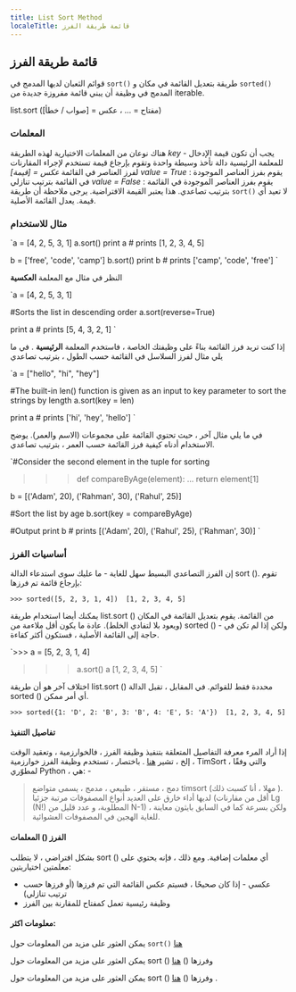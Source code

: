 ```yaml
---
title: List Sort Method
localeTitle: قائمة طريقة الفرز
---
```

## قائمة طريقة الفرز

قوائم الثعبان لديها المدمج في `sort()` طريقة بتعديل القائمة في مكان و `sorted()` المدمج في وظيفة أن يبني قائمة مفروزة جديدة من iterable.

list.sort (مفتاح = ... ، عكس = \[صواب / خطأ\])

### المعلمات

هناك نوعان من المعلمات الاختيارية لهذه الطريقة _key_ - يجب أن تكون قيمة الإدخال للمعلمة الرئيسية دالة تأخذ وسيطة واحدة وتقوم بإرجاع قيمة تستخدم لإجراء المقارنات لفرز العناصر في القائمة _عكس = \[قيمة\]_ _value = True_ : يقوم بفرز العناصر الموجودة في القائمة بترتيب تنازلي _value = False_ : يقوم بفرز العناصر الموجودة في القائمة بترتيب تصاعدي. هذا يعتبر القيمة الافتراضية. يرجى ملاحظة أن طريقة `sort()` لا تعيد أي قيمة. يعدل القائمة الأصلية.

### مثال للاستخدام

 `a = [4, 2, 5, 3, 1] 
 a.sort() 
 print a # prints [1, 2, 3, 4, 5] 
 
 b = ['free', 'code', 'camp'] 
 b.sort() 
 print b # prints ['camp', 'code', 'free'] 
` 

النظر في مثال مع المعلمة **العكسية**

 `a = [4, 2, 5, 3, 1] 
 
 #Sorts the list in descending order 
 a.sort(reverse=True) 
 
 print a # prints [5, 4, 3, 2, 1] 
` 

إذا كنت تريد فرز القائمة بناءً على وظيفتك الخاصة ، فاستخدم المعلمة **الرئيسية** . في ما يلي مثال لفرز السلاسل في القائمة حسب الطول ، بترتيب تصاعدي

 `a = ["hello", "hi", "hey"] 
 
 #The built-in len() function is given as an input to key parameter to sort the strings by length 
 a.sort(key = len) 
 
 print a # prints ['hi', 'hey', 'hello'] 
` 

في ما يلي مثال آخر ، حيث تحتوي القائمة على مجموعات (الاسم والعمر). يوضح الاستخدام أدناه كيفية فرز القائمة حسب العمر ، بترتيب تصاعدي.

 `#Consider the second element in the tuple for sorting 
 >>> def compareByAge(element): 
 ...     return element[1] 
 
 b = [('Adam', 20), ('Rahman', 30), ('Rahul', 25)] 
 
 #Sort the list by age 
 b.sort(key = compareByAge) 
 
 #Output 
 print b # prints [('Adam', 20), ('Rahul', 25), ('Rahman', 30)] 
` 

### أساسيات الفرز

إن الفرز التصاعدي البسيط سهل للغاية - ما عليك سوى استدعاء الدالة sort (). تقوم بإرجاع قائمة تم فرزها:

 `>>> sorted([5, 2, 3, 1, 4]) 
 [1, 2, 3, 4, 5] 
` 

يمكنك أيضا استخدام طريقة list.sort () من القائمة. يقوم بتعديل القائمة في المكان (ويعود بلا لتفادي الخلط). عادة ما يكون أقل ملاءمة من sorted () - ولكن إذا لم تكن في حاجة إلى القائمة الأصلية ، فستكون أكثر كفاءة.

 `>>> a = [5, 2, 3, 1, 4] 
 >>> a.sort() 
 >>> a 
 [1, 2, 3, 4, 5] 
` 

اختلاف آخر هو أن طريقة list.sort () محددة فقط للقوائم. في المقابل ، تقبل الدالة sorted () أي أمر ممكن.

 `>>> sorted({1: 'D', 2: 'B', 3: 'B', 4: 'E', 5: 'A'}) 
 [1, 2, 3, 4, 5] 
` 

#### تفاصيل التنفيذ

إذا أراد المرء معرفة التفاصيل المتعلقة بتنفيذ وظيفة الفرز ، فالخوارزمية ، وتعقيد الوقت ، إلخ ، تشير [هنا](http://svn.python.org/projects/python/trunk/Objects/listsort.txt) . باختصار ، تستخدم وظيفة الفرز خوارزمية TimSort ، والتي وفقًا لمطوّري Python ، هي: -

> دمج ، مستقر ، طبيعي ، مدمج ، يسمى متواضع timsort (مهلا ، أنا كسبت ذلك ). لديها أداء خارق على العديد أنواع المصفوفات مرتبة جزئيا (أقل من مقارنات Lg (N!) المطلوبة، و عدد قليل من N-1) ، ولكن بسرعة كما في السابق بايثون معاينة للغاية الهجين في المصفوفات العشوائية.

#### الفرز () المعلمات

بشكل افتراضي ، لا يتطلب sort () أي معلمات إضافية. ومع ذلك ، فإنه يحتوي على معلمتين اختياريتين:

*   عكسي - إذا كان صحيحًا ، فسيتم عكس القائمة التي تم فرزها (أو فرزها حسب ترتيب تنازلي)
*   وظيفة رئيسية تعمل كمفتاح للمقارنة بين الفرز

#### معلومات اكثر:

يمكن العثور على مزيد من المعلومات حول `sort()` [هنا](https://docs.python.org/3/library/functions.html#sorted)

يمكن العثور على مزيد من المعلومات حول sort () وفرزها () [هنا](https://docs.python.org/3.6/tutorial/datastructures.html)

يمكن العثور على مزيد من المعلومات حول sort () وفرزها () [هنا](https://docs.python.org/3.6/tutorial/datastructures.html) .